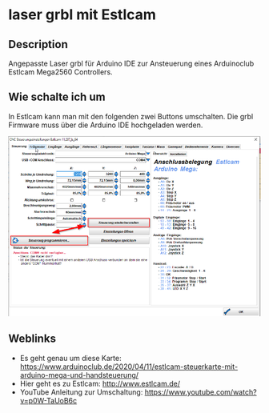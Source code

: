 # laser grbl mit Estlcam

## Description
Angepasste Laser grbl für Arduino IDE zur Ansteuerung eines Arduinoclub Estlcam Mega2560 Controllers.

## Wie schalte ich um
In Estlcam kann man mit den folgenden zwei Buttons umschalten. Die grbl Firmware muss über die Arduino IDE hochgeladen werden.

![Logo](pics/screen1.png)


## Weblinks
- Es geht genau um diese Karte: https://www.arduinoclub.de/2020/04/11/estlcam-steuerkarte-mit-arduino-mega-und-handsteuerung/
- Hier geht es zu Estlcam: http://www.estlcam.de/
- YouTube Anleitung zur Umschaltung: https://www.youtube.com/watch?v=p0W-TaUoB6c
